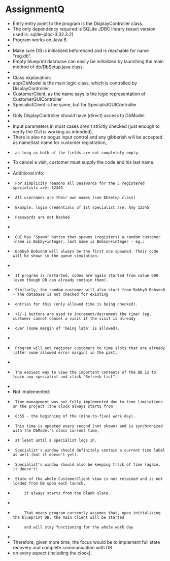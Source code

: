 # AssignmentQ

 * Entry entry point to the program is the DisplayController class.
 * The only dependency required is SQLite JDBC library (exact version used is: sqlite-jdbc-3.32.3.2)
 * Program works on Java 8.
 * 
 * Make sure DB is initialized beforehand and is reachable for name "reg.db".
 * Empty blueprint database can easily be initialized by launching the main method of db/DbSetup.java class.
 * 
 * Class explanation:
 * 	app/DbModel is the main logic class, which is controlled by DisplayController.
 * 	CustomerClient, as the name says is the logic representation of CustomerGUIController
 * 	SpecialistClient is the same, but for SpecialistGUIController
 * 
 * Only DisplayController should have (direct) access to DbModel.
 * 
 * Input parameters in most cases aren't strictly checked (just enough to verify the GUI is working as intended).
 * There is also no bogus input control and any gibberish will be accepted as name/last name for customer registration,
 * 		as long as both of the fields are not completely empty.
 * To cancel a visit, customer must supply the code and his last name.
 * 
 * Additional info:
 * 		For simplicity reasons all passwords for the 5 registered specialists are: 12345
 * 		All usernames are their own names (see DbSetup class)
 * 		Example: login credentials of 1st specialist are: Amy 12345
 * 		Passwords are not hashed
 * 
 * 		GUI has "Spawn" button that spawns (registers) a random customer (name is Bobby+integer, last name is Bobson+integer - eg.:
 * 		Bobby0 Bobson0 will always be the first one spawned. Their code will be shown in the queue simulation.
 * 		
 * 		If program is restarted, codes are again started from value 000 (even though DB can already contain them).
 * 		Similarly, the random customer will also start from Bobby0 Bobson0 - the database is not checked for existing
 * 		entries for this (only allowed time is being checked).
 * 		+1/-1 buttons are used to increment/decrement the timer (eg. customer cannot cancel a visit if the visit is already
 * 		over (some margin of 'being late' is allowed).
 * 
 * 		Program will not register customers to time slots that are already (after some allowed error margin) in the past.
 * 
 * 		The easiest way to view the important contents of the DB is to login any specialist and click "Refresh List".
 * 
 * Not implemented:
 * 		Time management was not fully implemented due to time limitations on the project (the clock always starts from
 *  	8:55 - the beginning of the (nine-to-five) work day).
 *  	This time is updated every second (not shown) and is synchronized with the DbModel's class current time, 
 *  	at least until a specialist logs in.
 *  	Specialist's window should definitely contain a current time label as well (but it doesn't yet).
 *  	Specialist's window should also be keeping track of time (again, it doesn't)
 *  	State of the whole CustomerClient view is not retained and is not loaded from DB upon each launch,
 *  		it always starts from the blank slate.
 *  		
 *  		That means program currently assumes that, upon initializing the blueprint DB, the main client will be started
 *  		and will stay functioning for the whole work day 
 * 	
 * Therefore, given more time, the focus would be to implement full state recovery and complete communication with DB
 * on every aspect (including the clock).
